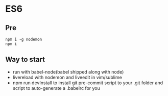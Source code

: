 # ES6

## Pre

```
npm i -g nodemon
npm i
```
## Way to start

* run with babel-node(babel shipped along with node)
* livereload with nodemon and liveedit in vim/sublime
* npm run devInstall to install git pre-commit script to your .git folder and script to auto-generate a .babelrc for you
